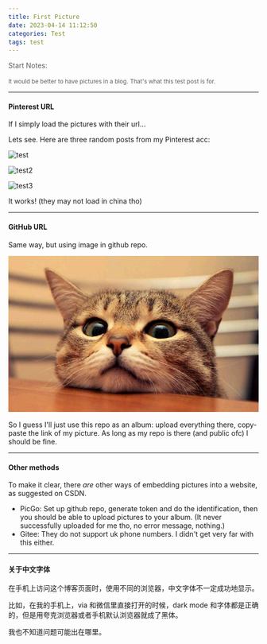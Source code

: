```yaml
---
title: First Picture
date: 2023-04-14 11:12:50
categories: Test
tags: test
---
```


<p style="opacity: 0.7;">Start Notes: 

<small style="opacity: 0.7;">It would be better to have pictures in a blog. That's what this test post is for. </small>

---

#### Pinterest URL

If I simply load the pictures with their url...

Lets see. Here are three random posts from my Pinterest acc: 

![test](https://i.pinimg.com/750x/57/09/8b/57098bd4348a39fa60185ad5ff0b160a.jpg)

![test2](https://i.pinimg.com/750x/e8/8a/02/e88a0246ddf512de1a7bebe65b80fe83.jpg)

![test3](https://i.pinimg.com/750x/ff/8e/b4/ff8eb4a9179639afc53fc3ac148d7f9d.jpg)

It works! (they may not load in china tho)

---

#### GitHub URL

Same way, but using image in github repo. 

![test4](https://github.com/thisisamor/blog_pic/blob/main/avatar.jpg?raw=true)

So I guess I'll just use this repo as an album: upload everything there, copy-paste the link of my picture. As long as my repo is there (and public ofc) I should be fine. 

---

#### Other methods

To make it clear, there _are_ other ways of embedding pictures into a website, as suggested on CSDN. 

- PicGo: Set up github repo, generate token and do the identification, then you should be able to upload pictures to your album. (It never successfully uploaded for me tho, no error message, nothing.)
- Gitee: They do not support uk phone numbers. I didn't get very far with this either. 

---

#### 关于中文字体

在手机上访问这个博客页面时，使用不同的浏览器，中文字体不一定成功地显示。

比如，在我的手机上，via 和微信里直接打开的时候，dark mode 和字体都是正确的，但是用夸克浏览器或者手机默认浏览器就成了黑体。

我也不知道问题可能出在哪里。
